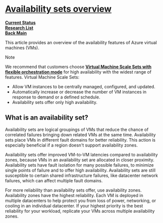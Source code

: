 # **[Availability sets overview](https://learn.microsoft.com/en-us/azure/virtual-machines/availability-set-overview)**

**[Current Status](../../../a_status/current_tasks.md)**\
**[Research List](../../research_list.md)**\
**[Back Main](../../../README.md)**

This article provides an overview of the availability features of Azure virtual machines (VMs).

 Note

We recommend that customers choose **[Virtual Machine Scale Sets with flexible orchestration mode](https://learn.microsoft.com/en-us/azure/virtual-machine-scale-sets/overview)** for high availability with the widest range of features. Virtual Machine Scale Sets:

- Allow VM instances to be centrally managed, configured, and updated.
- Automatically increase or decrease the number of VM instances in response to demand or a defined schedule.
- Availability sets offer only high availability.

## What is an availability set?

Availability sets are logical groupings of VMs that reduce the chance of correlated failures bringing down related VMs at the same time. Availability sets place VMs in different fault domains for better reliability. This action is especially beneficial if a region doesn't support availability zones.

Availability sets offer improved VM-to-VM latencies compared to availability zones, because VMs in an availability set are allocated in closer proximity. Availability sets have fault isolation for many possible failures, to minimize single points of failure and to offer high availability. Availability sets are still susceptible to certain shared infrastructure failures, like datacenter network failures, which can affect multiple fault domains.

For more reliability than availability sets offer, use availability zones. Availability zones have the highest reliability. Each VM is deployed in multiple datacenters to help protect you from loss of power, networking, or cooling in an individual datacenter. If your highest priority is the best reliability for your workload, replicate your VMs across multiple availability zones.
